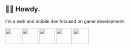 ## 👋🏽 Howdy.
I'm a web and mobile dev focused on game development.

[<img src="https://upload.wikimedia.org/wikipedia/commons/f/f5/Typescript.svg" height="50px" width="50px" />][typescript] [<img src="https://upload.wikimedia.org/wikipedia/commons/9/99/Unofficial_JavaScript_logo_2.svg" height="50px" width="50px" />][javascript] [<img src="https://48pedia.org/images/8/8e/Lua-logo.svg" height="50px" width="50px" />][lua] [<img src="https://raw.githubusercontent.com/edubart/nelua-lang/master/docs/assets/img/nelua-logo.svg" height="50px" width="50px" />][nelua] [<img src="https://marketing.raku.org/id/1533512913/svg" height="50px" width="50px" />][raku]

[typescript]: https://typescriptlang.org
[javascript]: https://developer.mozilla.org/en-US/docs/Web/JavaScript
[fennel]: https://fennel-lang.org
[lua]: https://www.lua.org/
[php]: https://php.net

[swift]: https://swift.org
[c]: https://en.cppreference.com/w/c
[zig]: https://ziglang.org
[odin]: https://odin-lang.org
[nim]: https://nim-lang.org
[cpp]: https://en.cppreference.com
[raku]: https://raku.org
[nelua]: https://nelua.io/
[janet]: https://www.janet-lang.org/
[haxe]: https://haxe.org
[webassembly]: https://webassembly.org/
[assemblyscript]: https://www.assemblyscript.org/
[rust]: https://rust-lang.org
[elisp]: https://www.gnu.org/software/emacs/manual/html_node/elisp/
[kotlin]: https://kotlinlang.org/
[clojure]: https://clojure.org/
[clojurescript]: https://clojurescript.org/
[godot]: https://godotengine.org
[construct]: https://construct.net
[python]: https://www.python.org/
[ruby]: https://www.ruby-lang.org/en/
[txr]: http://nongnu.org/txr
[lisp]: https://common-lisp.net/
[red]: http://red-lang.org
[racket]: https://racket-lang.org

